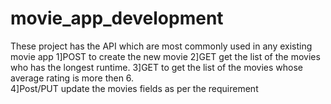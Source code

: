 # movie_app_development
These project has the API which are most commonly used in any existing movie app
1]POST to create the new movie
2]GET get the list of the movies who has the longest runtime.
3]GET to get the list of the movies whose average rating is more then 6.\
4]Post/PUT update the movies fields as per the requirement
